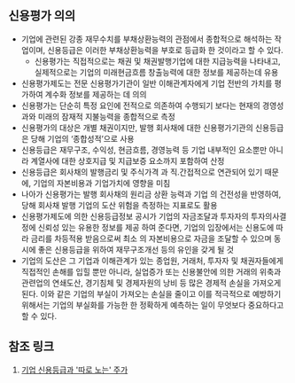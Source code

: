 ## 신용평가 의의

* 기업에 관련된 강종 재무수치를 부채상환능력의 관점에서 종합적으로 해석하는 작업이며, 신용등급은 이러한 부채상환능력을 부호로 등급화 한 것이라고 할 수 있다.
  * 신용평가는 직접적으로는 채권 및 채권발행기업에 대한 지급능력을 나타내고, 실제적으로는 기업의 미래현금흐름 창출능력에 대한 정보를 제공하는데 유용
* 신용평가제도는 전문 신용평가기관이 일반 이해관계자에게 기업 전반의 가치를 평가하여 계수화 정보를 제공하는 데 의의
* 신용평가는 단순히 특정 요인에 전적으로 의존하여 수행되기 보다는 현재의 경영성과와 미래의 잠재적 지불능력을 종합적으로 측정
* 신용평가의 대상은 개별 채권이지만, 발행 회사채에 대한 신용평가기관의 신용등급은 당해 기업의 ‘종합성적’으로 사용
* 신용등급은 재무구조, 수익성, 현금흐름, 경영능력 등 기업 내부적인 요소뿐만 아니라 계열사에 대한 상호지급 및 지급보증 요소까지 포함하여 산정
* 신용등급은 회사채의 발행금리 및 주식가격 과 직.간접적으로 연관되어 있기 때문에, 기업의 자본비용과 기업가치에 영향을 미침
* 나아가 신용평가는 발행 회사채의 원리금 상환 능력과 기업 의 건전성을 반영하여, 당해 회사채 발행 기업의 도산 위험을 측정하는 지표로도 활용
* 신용평가제도에 의한 신용등급정보 공시가 기업의 자금조달과 투자자의 투자의사결정에 신뢰성 있는 유용한 정보를 제공 하여 준다면, 기업의 입장에서는 신용도에 따라 금리를 차등적용 받음으로써 최소 의 자본비용으로 자금을 조달할 수 있으며 동시에 좋은 신용등급을 위하여 재무구조개선 등의 유인을 갖게 될 것
* 기업의 도산은 그 기업과 이해관계가 있는 종업원, 거래처, 투자자 및 채권자들에게 직접적인 손해를 입힐 뿐만 아니라, 실업증가 또는 신용불안에 의한 거래의 위축과 관련업의 연쇄도산, 경기침체 및 경제자원의 낭비 등 많은 경제적 손실을 가져오게 된다. 이와 같은 기업의 부실이 가져오는 손실을 줄이고 이를 적극적으로 예방하기 위해서는 기업의 부실화를 가능한 한 정확하게 예측하는 일이 무엇보다 중요하다고 할 수 있다.



## 참조 링크

1.  [기업 신용등급과 '따로 노는' 주가](http://stock.hankyung.com/news/app/newsview.php?aid=2017011839411)

